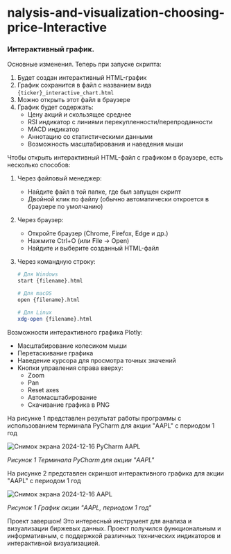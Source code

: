 # nalysis-and-visualization-choosing-price-Interactive
### Интерактивный график. ###

Основные изменения. Теперь при запуске скрипта:
1. Будет создан интерактивный HTML-график
2. График сохранится в файл с названием вида `{ticker}_interactive_chart.html`
3. Можно открыть этот файл в браузере
4. График будет содержать:
   - Цену акций и скользящее среднее
   - RSI индикатор с линиями перекупленности/перепроданности
   - MACD индикатор
   - Аннотацию со статистическими данными
   - Возможность масштабирования и наведения мыши

Чтобы открыть интерактивный HTML-файл с графиком в браузере, есть несколько способов:

1. Через файловый менеджер:
   - Найдите файл в той папке, где был запущен скрипт
   - Двойной клик по файлу (обычно автоматически откроется в браузере по умолчанию)

2. Через браузер:
   - Откройте браузер (Chrome, Firefox, Edge и др.)
   - Нажмите Ctrl+O (или File → Open)
   - Найдите и выберите созданный HTML-файл

3. Через командную строку:
   ```bash
   # Для Windows
   start {filename}.html

   # Для macOS
   open {filename}.html

   # Для Linux
   xdg-open {filename}.html
   ```

Возможности интерактивного графика Plotly:
- Масштабирование колесиком мыши
- Перетаскивание графика
- Наведение курсора для просмотра точных значений
- Кнопки управления справа вверху:
  * Zoom
  * Pan
  * Reset axes
  * Автомасштабирование
  * Скачивание графика в PNG
 
На рисунке 1 представлен результат работы программы c использованием терминала PyCharm для акции "AAPL" с периодом 1 год

![Снимок экрана 2024-12-16 PyCharm AAPL](https://github.com/user-attachments/assets/8fdbd205-23af-43a9-8f55-0805c13c90b7)

*Рисунок 1 Терминала PyCharm для акции "AAPL"*

На рисунке 2 представлен скриншот интерактивного графика для акции "AAPL" с периодом 1 год

![Снимок экрана 2024-12-16 AAPL](https://github.com/user-attachments/assets/75c32c3c-e58d-4509-b70e-629c30058278)

*Рисунок 1 График акции "AAPL, периодом 1 год"*

Проект завершон! Это интересный инструмент для анализа и визуализации биржевых данных. Проект получился функциональным и информативным, с поддержкой различных технических индикаторов и интерактивной визуализацией. 
